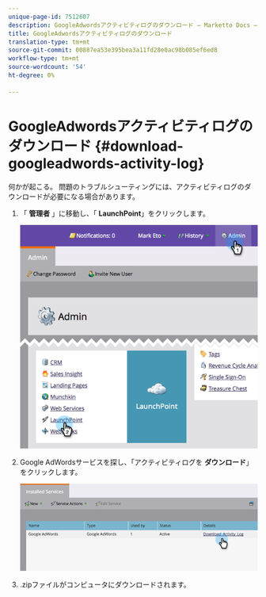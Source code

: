 ```yaml
---
unique-page-id: 7512607
description: GoogleAdwordsアクティビティログのダウンロード — Marketto Docs — 製品ドキュメント
title: GoogleAdwordsアクティビティログのダウンロード
translation-type: tm+mt
source-git-commit: 00887ea53e395bea3a11fd28e0ac98b085ef6ed8
workflow-type: tm+mt
source-wordcount: '54'
ht-degree: 0%

---
```



# GoogleAdwordsアクティビティログのダウンロード {#download-googleadwords-activity-log}

何かが起こる。 問題のトラブルシューティングには、アクティビティログのダウンロードが必要になる場合があります。

1. 「 **管理者** 」に移動し、「 **LaunchPoint**」をクリックします。

   ![](assets/image2015-4-22-15-3a33-3a47.png)

1. Google AdWordsサービスを探し、「アクティビティログを **ダウンロード**」をクリックします。

   ![](assets/image2015-4-22-17-3a49-3a49.png)

1. .zipファイルがコンピュータにダウンロードされます。

